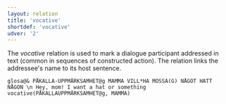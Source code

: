```yaml
---
layout: relation
title: 'vocative'
shortdef: 'vocative'
udver: '2'
---
```


The _vocative_ relation is used to mark a dialogue participant addressed in text (common in sequences of constructed action). The relation links the addressee's name to its host sentence.

~~~ sdparse
glosa@& PÅKALLA-UPPMÄRKSAMHET@g MAMMA VILL*HA MÖSSA(G) NÅGOT HATT NÅGON \n Hey, mom! I want a hat or something
vocative(PÅKALLAUPPMÄRKSAMHET@g, MAMMA)
~~~
<!-- Interlanguage links updated Po 6. listopadu 2023, 21:43:29 CET -->
